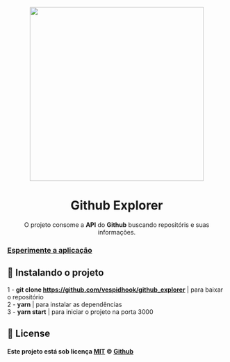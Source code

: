 <p align="center">
  <img  width="400" src="https://github.githubassets.com/images/modules/logos_page/GitHub-Mark.png">
</p>

<h1 align="center">Github Explorer</h1>
<p align="center">O projeto consome a <strong>API</strong> do <strong>Github</strong> buscando repositóris e suas informações.</p>
<p align="center">

### [Esperimente a aplicação](github-explorer-bruno.netlify.app)

## :round_pushpin: Instalando o projeto

1 - <strong>git clone https://github.com/vespidhook/github_explorer</strong> | para baixar o repositório <br/>
2 - <strong>yarn </strong> | para instalar as dependências<br/>
3 - <strong>yarn start</strong> | para iniciar o projeto na porta 3000<br/>

## :memo: License

#### Este projeto está sob licença [MIT](./LICENSE) &copy; [Github](https://github.com/vespidhook)
